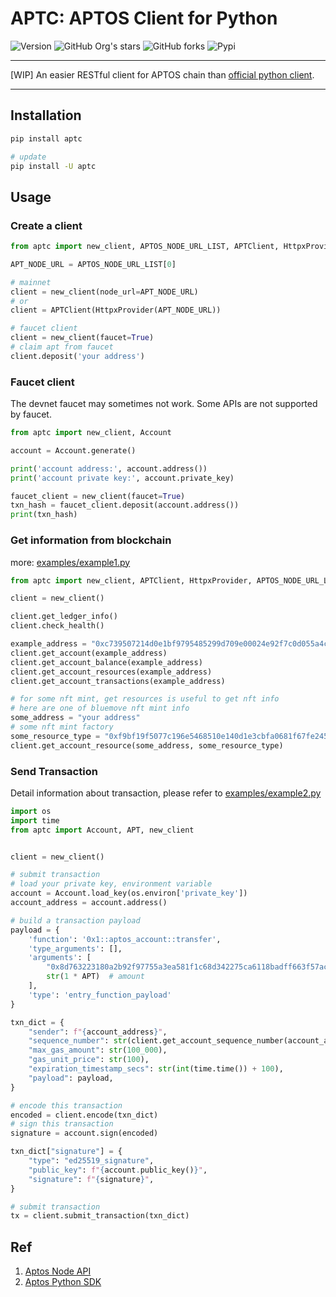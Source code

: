 # APTC: APTOS Client for Python

![Version](https://img.shields.io/badge/aptc-v0.0.3-green)
![GitHub Org's stars](https://img.shields.io/github/stars/ackness/aptc?style=social)
![GitHub forks](https://img.shields.io/github/forks/ackness/aptc?style=social)
![Pypi](https://img.shields.io/pypi/dm/aptc)

---

[WIP] An easier RESTful client for APTOS chain than [official python client](https://github.com/aptos-labs/aptos-core/blob/main/ecosystem/python/sdk/README.md).

---

## Installation

```bash
pip install aptc

# update
pip install -U aptc
```

## Usage

### Create a client

```python
from aptc import new_client, APTOS_NODE_URL_LIST, APTClient, HttpxProvider

APT_NODE_URL = APTOS_NODE_URL_LIST[0]

# mainnet
client = new_client(node_url=APT_NODE_URL)
# or
client = APTClient(HttpxProvider(APT_NODE_URL))

# faucet client
client = new_client(faucet=True)
# claim apt from faucet
client.deposit('your address')

```

### Faucet client

The devnet faucet may sometimes not work. Some APIs are not supported by faucet.

```python
from aptc import new_client, Account

account = Account.generate()

print('account address:', account.address())
print('account private key:', account.private_key)

faucet_client = new_client(faucet=True)
txn_hash = faucet_client.deposit(account.address())
print(txn_hash)
```


### Get information from blockchain

more: [examples/example1.py](https://github.com/ackness/aptc/blob/main/examples/example1.py)


```python
from aptc import new_client, APTClient, HttpxProvider, APTOS_NODE_URL_LIST

client = new_client()

client.get_ledger_info()
client.check_health()

example_address = "0xc739507214d0e1bf9795485299d709e00024e92f7c0d055a4c2c39717882bdfd"
client.get_account(example_address)
client.get_account_balance(example_address)
client.get_account_resources(example_address)
client.get_account_transactions(example_address)

# for some nft mint, get resources is useful to get nft info
# here are one of bluemove nft mint info
some_address = "your address"
# some nft mint factory
some_resource_type = "0xf9bf19f5077c196e5468510e140d1e3cbfa0681f67fe245566ceab2399a6388d::factory::MintedByUser"
client.get_account_resource(some_address, some_resource_type)
```

### Send Transaction

Detail information about transaction, please refer to [examples/example2.py](https://github.com/ackness/aptc/blob/main/examples/example2.py)

```python
import os
import time
from aptc import Account, APT, new_client


client = new_client()

# submit transaction
# load your private key, environment variable
account = Account.load_key(os.environ['private_key'])
account_address = account.address()

# build a transaction payload
payload = {
    'function': '0x1::aptos_account::transfer',
    'type_arguments': [],
    'arguments': [
        "0x8d763223180a2b92f97755a3ea581f1c68d342275ca6118badff663f57aca7a5",  # receiver
        str(1 * APT)  # amount
    ],
    'type': 'entry_function_payload'
}

txn_dict = {
    "sender": f"{account_address}",
    "sequence_number": str(client.get_account_sequence_number(account_address)),
    "max_gas_amount": str(100_000),
    "gas_unit_price": str(100),
    "expiration_timestamp_secs": str(int(time.time()) + 100),
    "payload": payload,
}

# encode this transaction
encoded = client.encode(txn_dict)
# sign this transaction
signature = account.sign(encoded)

txn_dict["signature"] = {
    "type": "ed25519_signature",
    "public_key": f"{account.public_key()}",
    "signature": f"{signature}",
}

# submit transaction
tx = client.submit_transaction(txn_dict)
```


## Ref

1. [Aptos Node API](https://fullnode.devnet.aptoslabs.com/v1/spec#/)
2. [Aptos Python SDK](https://github.com/aptos-labs/aptos-core/blob/main/ecosystem/python/sdk/README.md)
